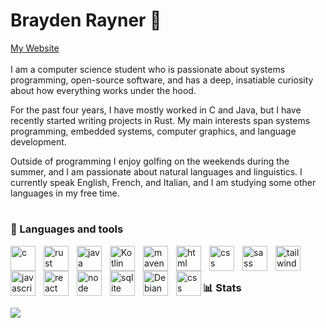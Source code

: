 # Brayden Rayner 👋

<a href="b.rayn05.github.io">My Website</a>
<br />
<br/>
I am a computer science student who is passionate about systems programming, open-source software, and has a deep, insatiable curiosity about how everything works under the hood.

For the past four years, I have mostly worked in C and Java, but I have recently started writing projects in Rust. My main interests span systems programming, embedded systems, computer graphics, and language development.

Outside of programming I enjoy golfing on the weekends during the summer, and I am passionate about natural languages and linguistics. I currently speak English, French, and Italian, and I am studying some other languages in my free time.

# 

### 🧰 Languages and tools
<img alt="c" align="left" width="40px" style="padding-right: 10px" src="https://cdn.jsdelivr.net/gh/devicons/devicon@latest/icons/c/c-original.svg" />

<img alt="rust" align="left" width="40px" style="padding-right: 10px" src="https://cdn.jsdelivr.net/gh/devicons/devicon@latest/icons/rust/rust-original.svg" />

<img alt="java" align="left"  width="40px" style="padding-right: 10px" src="https://cdn.jsdelivr.net/gh/devicons/devicon@latest/icons/java/java-original.svg" />

<img alt="Kotlin" align="left" width="40px" style="padding-right: 10px" src="https://cdn.jsdelivr.net/gh/devicons/devicon@latest/icons/kotlin/kotlin-original.svg" />


<img alt="maven" align="left" width="40px" style="padding-right: 10px" src="https://cdn.jsdelivr.net/gh/devicons/devicon@latest/icons/maven/maven-original.svg" />
          


<img alt="html" align="left" width="40px" style="padding-right: 10px" src="https://cdn.jsdelivr.net/gh/devicons/devicon@latest/icons/html5/html5-original.svg" />


<img alt="css" align="left" width="40px" style="padding-right: 10px" src="https://cdn.jsdelivr.net/gh/devicons/devicon@latest/icons/css3/css3-original.svg" />

<img alt="sass" align="left" width="40px" style="padding-right: 10px" src="https://cdn.jsdelivr.net/gh/devicons/devicon@latest/icons/sass/sass-original.svg" />

<img alt="tailwind" align="left"  width="40px" style="padding-right: 10px" src="https://cdn.jsdelivr.net/gh/devicons/devicon@latest/icons/tailwindcss/tailwindcss-original.svg" />                    
          

<img alt="javascript" align="left"  width="40px" style="padding-right: 10px" src="https://cdn.jsdelivr.net/gh/devicons/devicon@latest/icons/javascript/javascript-original.svg" />
          
        
<img alt="react" align="left"  width="40px" style="padding-right: 10px"  src="https://cdn.jsdelivr.net/gh/devicons/devicon@latest/icons/react/react-original.svg" />


<img alt="node" align="left"  width="40px" style="padding-right: 10px" src="https://cdn.jsdelivr.net/gh/devicons/devicon@latest/icons/nodejs/nodejs-original.svg" />


<img alt="sqlite" align="left" width="40px" style="padding-right: 10px" src="https://cdn.jsdelivr.net/gh/devicons/devicon@latest/icons/sqlite/sqlite-original.svg" />
          

<img alt="Debian" align="left" width="40px" style="padding-right: 10px" src="https://cdn.jsdelivr.net/gh/devicons/devicon@latest/icons/debian/debian-original.svg" />
          

<img alt="css" align="left"  width="40px"  src="https://cdn.jsdelivr.net/gh/devicons/devicon@latest/icons/linux/linux-original.svg" />

<br/>

#

### 📊 Stats
![](https://github-readme-stats.vercel.app/api?username=brayner05&theme=algolia&hide_border=false&include_all_commits=false&count_private=false)<br/>
